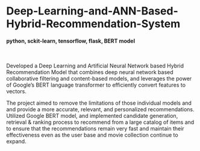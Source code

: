 # Deep-Learning-and-ANN-Based-Hybrid-Recommendation-System
#### python, sckit-learn, tensorflow, flask, BERT model

<br />

Developed a Deep Learning and Artificial Neural Network based Hybrid Recommendation Model that combines deep neural network based collaborative filtering and content-based models, and leverages the power of Google’s BERT language transformer to efficiently convert features to vectors. 
<br/>

The project aimed to remove the limitations of those individual models and and provide a more accurate, relevant, and personalized recommendations.
Utilized Google BERT model, and implemented candidate generation, retrieval & ranking process to recommend from a large catalog of items and to ensure that the recommendations remain very fast and maintain their effectiveness even as the user base and movie collection continue to expand.


